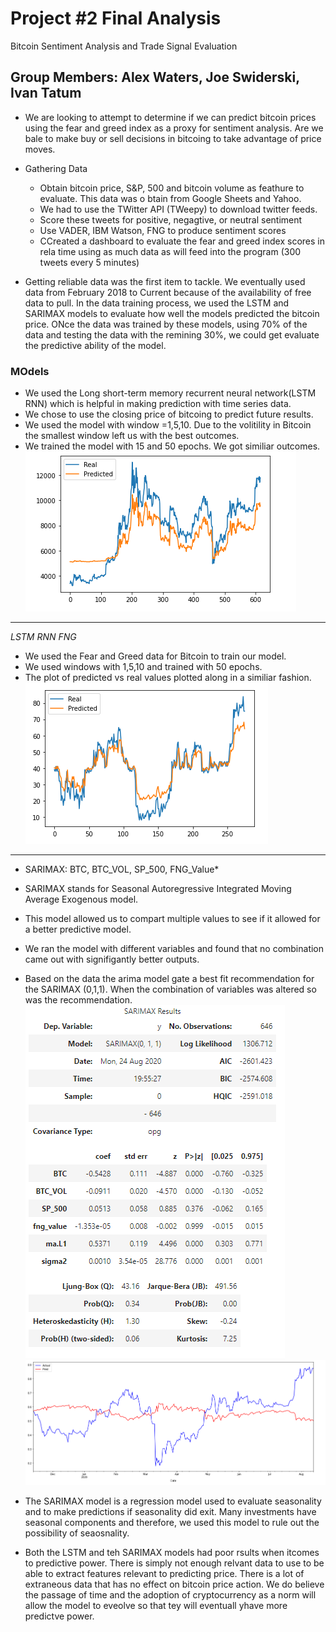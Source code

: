 # Project #2 Final Analysis
  Bitcoin Sentiment Analysis and Trade Signal Evaluation 

## Group Members: Alex Waters, Joe Swiderski,  Ivan Tatum

* We are looking to attempt to determine if we can predict bitcoin prices using the fear and greed index as a proxy for sentiment analysis. Are we bale to make buy or sell decisions in bitcoing to take advantage of price moves.

* Gathering Data 

  - Obtain bitcoin price, S&P, 500 and bitcoin volume as feathure to evaluate. This data was o btain from Google Sheets and Yahoo.
  - We had to use the TWitter API (TWeepy) to download twitter feeds.
  - Score these tweets for positive, negagtive, or neutral sentiment 
  - Use VADER, IBM Watson, FNG to produce sentiment scores 
  - CCreated a dashboard to evaluate the fear and greed index scores in rela time using as much data as will feed into the program (300 tweets every 5 minutes)

* Getting reliable data was the first item to tackle. We eventually used data from February 2018 to Current because of the availability of free data to pull.  In the data training process, we used the LSTM and SARIMAX models to evaluate how well the models predicted the bitcoin price. ONce the data was trained by these models, using 70% of the data and testing the data with the remining 30%, we could get evaluate the predictive ability of the model.

### MOdels 
* We used the Long short-term memory recurrent neural network(LSTM RNN) which is helpful in making prediction with time series data. 
* We chose to use the closing price of bitcoing to predict future results. 
* We used the model with window =1,5,10.  Due to the volitility in Bitcoin the smallest window left us with the best outcomes.
* We trained the model with 15 and 50 epochs.  We got similiar outcomes.
![bitcoin lstm](bc_lstm.PNG) 
---
*LSTM RNN FNG*
* We used the Fear and Greed data for Bitcoin to train our model.
* We used windows with 1,5,10 and trained with 50 epochs. 
* The plot of predicted vs real values plotted along in a similiar fashion.
![fng lstm](fng_lstm.PNG)
---
* SARIMAX: BTC, BTC_VOL, SP_500, FNG_Value*
* SARIMAX stands for Seasonal Autoregressive Integrated Moving Average Exogenous model.  
* This model allowed us to compart multiple values to see if it allowed for a better predictive model. 
* We ran the model with different variables and found that no combination came out with signifigantly better outputs.
* Based on the data the arima model gate a best fit recommendation for the SARIMAX (0,1,1). When the combination of variables was altered so was the recommendation.
![sarimax results](sarimax_results.PNG)
![sarimax plot](sarimax_plot.PNG)

* The SARIMAX model is a regression model used to evaluate seasonality and to make predictions if seasonality did exit. Many investments have seasonal components and therefore, we used this model to rule out the possibility of seaosnality.

* Both the LSTM and teh SARIMAX models had poor rsults when itcomes to predictive power. There is simply not enough relvant data to use to be able to extract features relevant to predicting price. There is a lot of extraneous data that has no effect on bitcoin price action. We do believe the passage of time and the adoption of cryptocurrency as a norm will allow the model to eveolve so that tey will eventuall yhave more predictve power.

